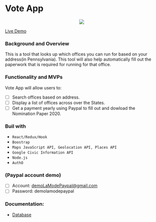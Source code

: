 # Vote App

<p align="center">
  <img src="https://github.com/Maivw/VoteApp-client/blob/master/recordingVoteApp.gif?raw=true"/>
</p>

[Live Demo](https://voteappfrontend.herokuapp.com/)

### Background and Overview

This is a tool that looks up which offices you can run for based on your address(in Pennsylvania). This tool will also help automatically fill out the paperwork that is required for running for that office.

### Functionality and MVPs

Vote App will allow users to:

- [ ] Search offices based on address.
- [ ] Display a list of offices across over the States.
- [ ] Get a payment yearly using Paypal to fill out and dowload the Nomination Paper 2020.

### Buil with

- `React/Redux/Hook`
- `Boostrap`
- `Maps JavaScript API, Geolocation API, Places API`
- `Google Civic Information API`
- `Node.js`
- `AuthO`

### (Paypal account demo)

- [ ] Account: demoLaModePaypal@gmail.com
- [ ] Password: demolamodepaypal

### Documentation:

- [Database](https://github.com/Maivw/VoteAppReBack)

